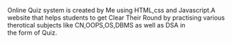 Online Quiz system is created by Me using HTML,css and Javascript.A website that helps students to get Clear Their Round by practising various therotical subjects like CN,OOPS,OS,DBMS as well as DSA in the form of Quiz.
